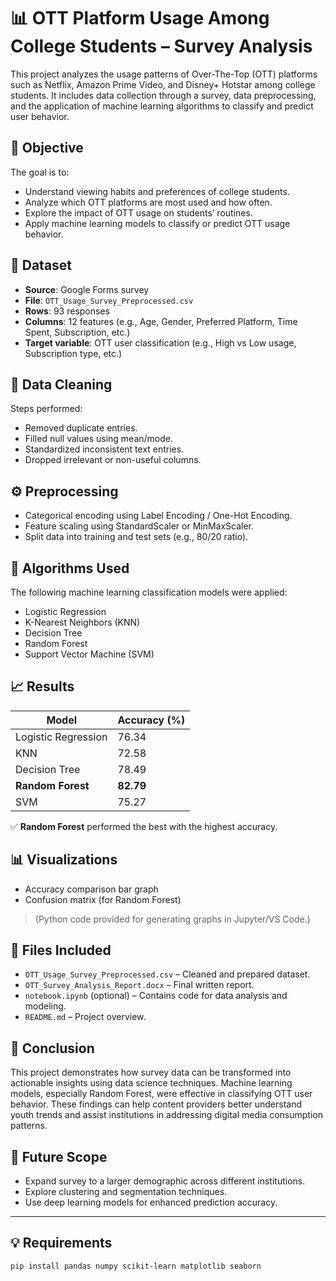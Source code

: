 # 📊 OTT Platform Usage Among College Students – Survey Analysis

This project analyzes the usage patterns of Over-The-Top (OTT) platforms such as Netflix, Amazon Prime Video, and Disney+ Hotstar among college students. It includes data collection through a survey, data preprocessing, and the application of machine learning algorithms to classify and predict user behavior.

## 🧠 Objective

The goal is to:
- Understand viewing habits and preferences of college students.
- Analyze which OTT platforms are most used and how often.
- Explore the impact of OTT usage on students’ routines.
- Apply machine learning models to classify or predict OTT usage behavior.

## 📁 Dataset

- **Source**: Google Forms survey
- **File**: `OTT_Usage_Survey_Preprocessed.csv`
- **Rows**: 93 responses
- **Columns**: 12 features (e.g., Age, Gender, Preferred Platform, Time Spent, Subscription, etc.)
- **Target variable**: OTT user classification (e.g., High vs Low usage, Subscription type, etc.)

## 🧹 Data Cleaning

Steps performed:
- Removed duplicate entries.
- Filled null values using mean/mode.
- Standardized inconsistent text entries.
- Dropped irrelevant or non-useful columns.

## ⚙️ Preprocessing

- Categorical encoding using Label Encoding / One-Hot Encoding.
- Feature scaling using StandardScaler or MinMaxScaler.
- Split data into training and test sets (e.g., 80/20 ratio).

## 🤖 Algorithms Used

The following machine learning classification models were applied:
- Logistic Regression
- K-Nearest Neighbors (KNN)
- Decision Tree
- Random Forest
- Support Vector Machine (SVM)

## 📈 Results

| Model                | Accuracy (%) |
|----------------------|--------------|
| Logistic Regression  | 76.34        |
| KNN                  | 72.58        |
| Decision Tree        | 78.49        |
| **Random Forest**    | **82.79**    |
| SVM                  | 75.27        |

✅ **Random Forest** performed the best with the highest accuracy.

## 📊 Visualizations

- Accuracy comparison bar graph
- Confusion matrix (for Random Forest)

> (Python code provided for generating graphs in Jupyter/VS Code.)

## 📄 Files Included

- `OTT_Usage_Survey_Preprocessed.csv` – Cleaned and prepared dataset.
- `OTT_Survey_Analysis_Report.docx` – Final written report.
- `notebook.ipynb` (optional) – Contains code for data analysis and modeling.
- `README.md` – Project overview.

## 🧾 Conclusion

This project demonstrates how survey data can be transformed into actionable insights using data science techniques. Machine learning models, especially Random Forest, were effective in classifying OTT user behavior. These findings can help content providers better understand youth trends and assist institutions in addressing digital media consumption patterns.

## 📌 Future Scope

- Expand survey to a larger demographic across different institutions.
- Explore clustering and segmentation techniques.
- Use deep learning models for enhanced prediction accuracy.

---

## 💡 Requirements

```bash
pip install pandas numpy scikit-learn matplotlib seaborn
